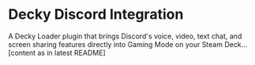 # Decky Discord Integration

A Decky Loader plugin that brings Discord's voice, video, text chat, and screen sharing features directly into Gaming Mode on your Steam Deck...[content as in latest README]